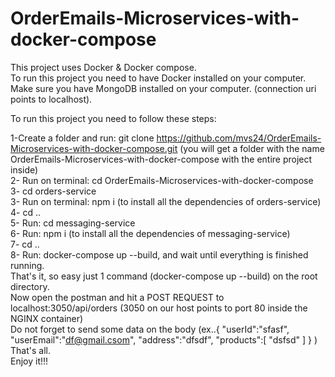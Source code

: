 # OrderEmails-Microservices-with-docker-compose

This project uses Docker & Docker compose. <br>
To run this project you need to have Docker installed on your computer.<br>
Make sure you have MongoDB installed on your computer. (connection uri points to localhost).<br>

To run this project you need to follow these steps:<br>

1-Create a folder and run: git clone https://github.com/mvs24/OrderEmails-Microservices-with-docker-compose.git (you will get a folder with the name OrderEmails-Microservices-with-docker-compose with the entire project inside)<br>
2- Run on terminal: cd OrderEmails-Microservices-with-docker-compose<br>
3- cd orders-service<br>
3- Run on terminal: npm i (to install all the dependencies of orders-service)<br>
4- cd ..<br>
5- Run: cd messaging-service<br>
6- Run: npm i (to install all the dependencies of messaging-service)<br>
7- cd ..<br>
8- Run: docker-compose up --build, and wait until everything is finished running.<br>
That's it, so easy just 1 command (docker-compose up --build) on the root directory.<br>
Now open the postman and hit a POST REQUEST to localhost:3050/api/orders  (3050 on our host points to port 80 inside the NGINX container)<br>
Do not forget to send some data on the body (ex..{
  "userId":"sfasf",
   "userEmail":"df@gmail.csom", 
   "address":"dfsdf", 
   "products":[
       "dsfsd"
   ]
}
)
That's all. <br>
Enjoy it!!!<br>
